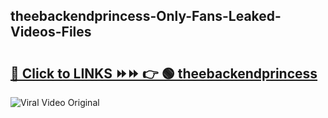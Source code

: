 
 ## theebackendprincess-Only-Fans-Leaked-Videos-Files

# <h2><a href="https://mediaupload.pro?theebackendprincess">🔗 Click to LINKS ⏩⏩ 👉 🟢 theebackendprincess </a></h2>

<a href="https://mediaupload.pro?theebackendprincess" rel="nofollow" data-target="animated-image.originalLink"><img src="https://i.ibb.co.com/xMMVF88/686577567.gif" alt="Viral Video Original" style="max-width: 100%; display: inline-block;" data-target="animated-image.originalImage"></a>